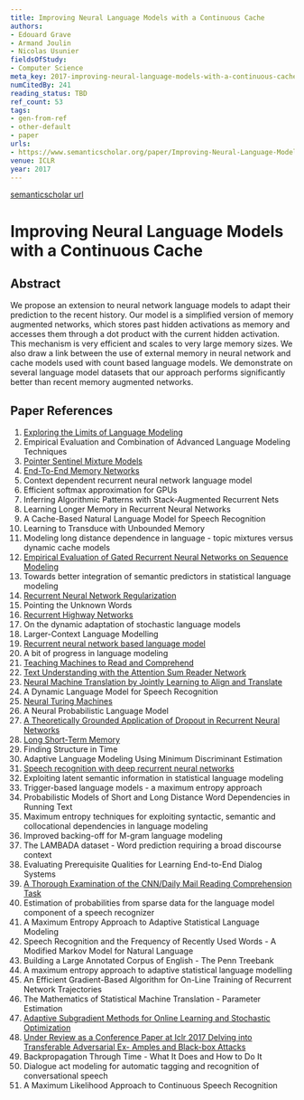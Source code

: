 ```yaml
---
title: Improving Neural Language Models with a Continuous Cache
authors:
- Edouard Grave
- Armand Joulin
- Nicolas Usunier
fieldsOfStudy:
- Computer Science
meta_key: 2017-improving-neural-language-models-with-a-continuous-cache
numCitedBy: 241
reading_status: TBD
ref_count: 53
tags:
- gen-from-ref
- other-default
- paper
urls:
- https://www.semanticscholar.org/paper/Improving-Neural-Language-Models-with-a-Continuous-Grave-Joulin/2d7782c225e0fc123d6e227f2cb253e58279ac73?sort=total-citations
venue: ICLR
year: 2017
---
```


[semanticscholar url](https://www.semanticscholar.org/paper/Improving-Neural-Language-Models-with-a-Continuous-Grave-Joulin/2d7782c225e0fc123d6e227f2cb253e58279ac73?sort=total-citations)

# Improving Neural Language Models with a Continuous Cache

## Abstract

We propose an extension to neural network language models to adapt their prediction to the recent history. Our model is a simplified version of memory augmented networks, which stores past hidden activations as memory and accesses them through a dot product with the current hidden activation. This mechanism is very efficient and scales to very large memory sizes. We also draw a link between the use of external memory in neural network and cache models used with count based language models. We demonstrate on several language model datasets that our approach performs significantly better than recent memory augmented networks.

## Paper References

1. [Exploring the Limits of Language Modeling](2016-exploring-the-limits-of-language-modeling.md)
2. Empirical Evaluation and Combination of Advanced Language Modeling Techniques
3. [Pointer Sentinel Mixture Models](2017-pointer-sentinel-mixture-models.md)
4. [End-To-End Memory Networks](2015-end-to-end-memory-networks.md)
5. Context dependent recurrent neural network language model
6. Efficient softmax approximation for GPUs
7. Inferring Algorithmic Patterns with Stack-Augmented Recurrent Nets
8. Learning Longer Memory in Recurrent Neural Networks
9. A Cache-Based Natural Language Model for Speech Recognition
10. Learning to Transduce with Unbounded Memory
11. Modeling long distance dependence in language - topic mixtures versus dynamic cache models
12. [Empirical Evaluation of Gated Recurrent Neural Networks on Sequence Modeling](2014-empirical-evaluation-of-gated-recurrent-neural-networks-on-sequence-modeling.md)
13. Towards better integration of semantic predictors in statistical language modeling
14. [Recurrent Neural Network Regularization](2014-recurrent-neural-network-regularization.md)
15. Pointing the Unknown Words
16. [Recurrent Highway Networks](2017-recurrent-highway-networks.md)
17. On the dynamic adaptation of stochastic language models
18. Larger-Context Language Modelling
19. [Recurrent neural network based language model](2010-recurrent-neural-network-based-language-model.md)
20. A bit of progress in language modeling
21. [Teaching Machines to Read and Comprehend](2015-teaching-machines-to-read-and-comprehend.md)
22. [Text Understanding with the Attention Sum Reader Network](2016-text-understanding-with-the-attention-sum-reader-network.md)
23. [Neural Machine Translation by Jointly Learning to Align and Translate](2015-neural-machine-translation-by-jointly-learning-to-align-and-translate.md)
24. A Dynamic Language Model for Speech Recognition
25. [Neural Turing Machines](2014-neural-turing-machines.md)
26. A Neural Probabilistic Language Model
27. [A Theoretically Grounded Application of Dropout in Recurrent Neural Networks](2016-a-theoretically-grounded-application-of-dropout-in-recurrent-neural-networks.md)
28. [Long Short-Term Memory](1997-long-short-term-memory.md)
29. Finding Structure in Time
30. Adaptive Language Modeling Using Minimum Discriminant Estimation
31. [Speech recognition with deep recurrent neural networks](2013-speech-recognition-with-deep-recurrent-neural-networks.md)
32. Exploiting latent semantic information in statistical language modeling
33. Trigger-based language models - a maximum entropy approach
34. Probabilistic Models of Short and Long Distance Word Dependencies in Running Text
35. Maximum entropy techniques for exploiting syntactic, semantic and collocational dependencies in language modeling
36. Improved backing-off for M-gram language modeling
37. The LAMBADA dataset - Word prediction requiring a broad discourse context
38. Evaluating Prerequisite Qualities for Learning End-to-End Dialog Systems
39. [A Thorough Examination of the CNN/Daily Mail Reading Comprehension Task](2016-a-thorough-examination-of-the-cnn-daily-mail-reading-comprehension-task.md)
40. Estimation of probabilities from sparse data for the language model component of a speech recognizer
41. A Maximum Entropy Approach to Adaptive Statistical Language Modeling
42. Speech Recognition and the Frequency of Recently Used Words - A Modified Markov Model for Natural Language
43. Building a Large Annotated Corpus of English - The Penn Treebank
44. A maximum entropy approach to adaptive statistical language modelling
45. An Efficient Gradient-Based Algorithm for On-Line Training of Recurrent Network Trajectories
46. The Mathematics of Statistical Machine Translation - Parameter Estimation
47. [Adaptive Subgradient Methods for Online Learning and Stochastic Optimization](2010-adaptive-subgradient-methods-for-online-learning-and-stochastic-optimization.md)
48. [Under Review as a Conference Paper at Iclr 2017 Delving into Transferable Adversarial Ex- Amples and Black-box Attacks](2016-under-review-as-a-conference-paper-at-iclr-2017-delving-into-transferable-adversarial-ex-amples-and-black-box-attacks.md)
49. Backpropagation Through Time - What It Does and How to Do It
50. Dialogue act modeling for automatic tagging and recognition of conversational speech
51. A Maximum Likelihood Approach to Continuous Speech Recognition
